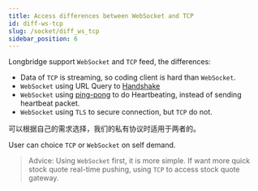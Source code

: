 ```yaml
---
title: Access differences between WebSocket and TCP
id: diff-ws-tcp
slug: /socket/diff_ws_tcp
sidebar_position: 6
---
```


Longbridge support `WebSocket` and `TCP` feed, the differences:

- Data of `TCP` is streaming, so coding client is hard than `WebSocket`.
- `WebSocket` using URL Query to [Handshake](./protocol/handshake#websocket-how-to-handshake)
- `WebSocket` using [ping-pong](https://developer.mozilla.org/en-US/docs/Web/API/WebSockets_API/Writing_WebSocket_servers#pings_and_pongs_the_heartbeat_of_websockets) to do Heartbeating, instead of sending heartbeat packet.
- `WebSocket` using `TLS` to secure connection, but `TCP` do not.

可以根据自己的需求选择，我们的私有协议时适用于两者的。

User can choice `TCP` or `WebSocket` on self demand.

> Advice: Using `WebSocket` first, it is more simple. If want more quick stock quote real-time pushing, using `TCP` to access stock quote gateway.
